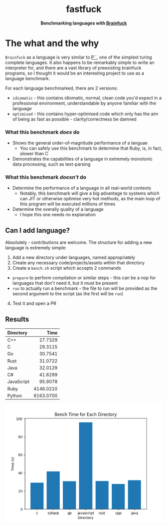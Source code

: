 <h1 align="center">fastfuck</h1>
<div align="center">
 <strong>
  Benchmarking languages with <a href="https://en.wikipedia.org/wiki/Brainfuck">Brainfuck</a>
 </strong>
</div>

# The what and the why

`Brainfuck` as a language is very similar to [P``](https://en.wikipedia.org/wiki/P′′), one of the simplest turing complete languages.
It also happens to be remarkably simple to write an interpreter for, and there are a vast library of preexisting brainfuck programs, so I thought
it would be an interesting project to use as a language benchmark.

For each language benchmarked, there are 2 versions:

* `idiomatic` - this contains idiomatic, normal, clean code you'd expect in a professional environment, understandable by anyone familiar with the language
* `optimised` - this contains hyper-optimised code which only has the aim of being as fast as possible - clarity/correctness be damned

### What this benchmark _does_ do

* Shows the general order-of-magnitude performance of a languae
  * You can safely use this benchmark to determine that Ruby, is, in fact, slower than C
* Demonstrates the capabilities of a language in extremely monotonic data processing, such as text-parsing

### What this benchmark _doesn't_ do

* Determine the performance of a language in all real-world contexts
  * Notably, this benchmark will give a big advantage to systems which can JIT or otherwise optimise very hot methods, as the
main loop of this program will be executed millions of times
* Determine the overally quality of a language
  * I hope this one needs no explanation


## Can I add <x> language?

Absolutely - contributions are welcome. The structure for adding a new language is extremely simple:

1. Add a new directory under languages, named appropriately
2. Create any necessary code/projects/assets within that directory
3. Create a `bench.sh` script which accepts 2 commands
  * `prepare` to perform compilation or similar steps - this can be a nop for languages that don't need it, but it must be present
  * `run` to actually run a benchmark - the file to run will be provided as the second argument to the script (as the first will be `run`)
4. Test it and open a PR

## Results
 
| Directory   |      Time |
|:------------|----------:|
| C++         |   27.7329 |
| C           |   29.3115 |
| Go          |   30.7541 |
| Rust        |   31.0722 |
| Java        |   32.0129 |
| C#          |   41.6299 |
| JavaScript  |   95.9078 |
| Ruby        | 4146.0210 |
| Python      | 6163.0700 |

![bar chart of results](bar_chart.png)
